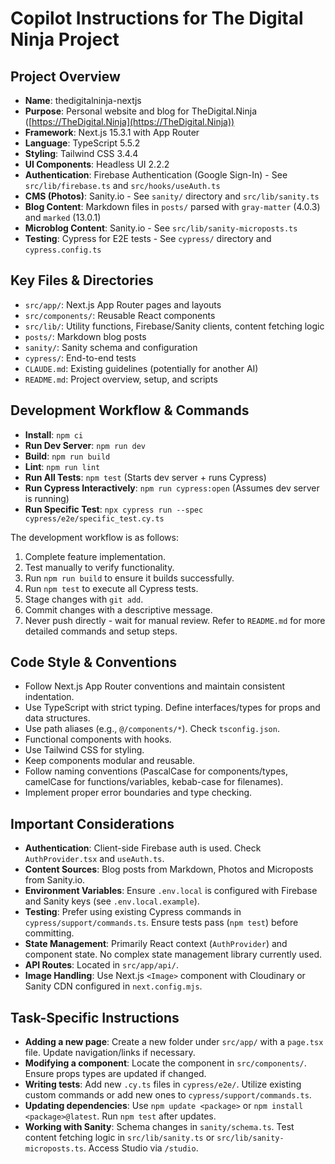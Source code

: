 # Copilot Instructions for The Digital Ninja Project

## Project Overview
- **Name**: thedigitalninja-nextjs
- **Purpose**: Personal website and blog for TheDigital.Ninja ([https://TheDigital.Ninja](https://TheDigital.Ninja))
- **Framework**: Next.js 15.3.1 with App Router
- **Language**: TypeScript 5.5.2
- **Styling**: Tailwind CSS 3.4.4
- **UI Components**: Headless UI 2.2.2
- **Authentication**: Firebase Authentication (Google Sign-In) - See `src/lib/firebase.ts` and `src/hooks/useAuth.ts`
- **CMS (Photos)**: Sanity.io - See `sanity/` directory and `src/lib/sanity.ts`
- **Blog Content**: Markdown files in `posts/` parsed with `gray-matter` (4.0.3) and `marked` (13.0.1)
- **Microblog Content**: Sanity.io - See `src/lib/sanity-microposts.ts`
- **Testing**: Cypress for E2E tests - See `cypress/` directory and `cypress.config.ts`

## Key Files & Directories
- `src/app/`: Next.js App Router pages and layouts
- `src/components/`: Reusable React components
- `src/lib/`: Utility functions, Firebase/Sanity clients, content fetching logic
- `posts/`: Markdown blog posts
- `sanity/`: Sanity schema and configuration
- `cypress/`: End-to-end tests
- `CLAUDE.md`: Existing guidelines (potentially for another AI)
- `README.md`: Project overview, setup, and scripts

## Development Workflow & Commands
- **Install**: `npm ci`
- **Run Dev Server**: `npm run dev`
- **Build**: `npm run build`
- **Lint**: `npm run lint`
- **Run All Tests**: `npm test` (Starts dev server + runs Cypress)
- **Run Cypress Interactively**: `npm run cypress:open` (Assumes dev server is running)
- **Run Specific Test**: `npx cypress run --spec cypress/e2e/specific_test.cy.ts`

The development workflow is as follows:
1. Complete feature implementation.
2. Test manually to verify functionality.
3. Run `npm run build` to ensure it builds successfully.
4. Run `npm test` to execute all Cypress tests.
5. Stage changes with `git add`.
6. Commit changes with a descriptive message.
7. Never push directly - wait for manual review.
Refer to `README.md` for more detailed commands and setup steps.

## Code Style & Conventions
- Follow Next.js App Router conventions and maintain consistent indentation.
- Use TypeScript with strict typing. Define interfaces/types for props and data structures.
- Use path aliases (e.g., `@/components/*`). Check `tsconfig.json`.
- Functional components with hooks.
- Use Tailwind CSS for styling.
- Keep components modular and reusable.
- Follow naming conventions (PascalCase for components/types, camelCase for functions/variables, kebab-case for filenames).
- Implement proper error boundaries and type checking.

## Important Considerations
- **Authentication**: Client-side Firebase auth is used. Check `AuthProvider.tsx` and `useAuth.ts`.
- **Content Sources**: Blog posts from Markdown, Photos and Microposts from Sanity.io.
- **Environment Variables**: Ensure `.env.local` is configured with Firebase and Sanity keys (see `.env.local.example`).
- **Testing**: Prefer using existing Cypress commands in `cypress/support/commands.ts`. Ensure tests pass (`npm test`) before committing.
- **State Management**: Primarily React context (`AuthProvider`) and component state. No complex state management library currently used.
- **API Routes**: Located in `src/app/api/`.
- **Image Handling**: Use Next.js `<Image>` component with Cloudinary or Sanity CDN configured in `next.config.mjs`.

## Task-Specific Instructions
- **Adding a new page**: Create a new folder under `src/app/` with a `page.tsx` file. Update navigation/links if necessary.
- **Modifying a component**: Locate the component in `src/components/`. Ensure props types are updated if changed.
- **Writing tests**: Add new `.cy.ts` files in `cypress/e2e/`. Utilize existing custom commands or add new ones to `cypress/support/commands.ts`.
- **Updating dependencies**: Use `npm update <package>` or `npm install <package>@latest`. Run `npm test` after updates.
- **Working with Sanity**: Schema changes in `sanity/schema.ts`. Test content fetching logic in `src/lib/sanity.ts` or `src/lib/sanity-microposts.ts`. Access Studio via `/studio`.
